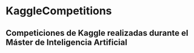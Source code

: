 # KaggleCompetitions
## Competiciones de Kaggle realizadas durante el Máster de Inteligencia Artificial
